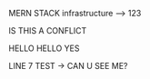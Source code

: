 MERN STACK infrastructure --> 123

IS THIS A CONFLICT

HELLO HELLO YES

LINE 7 TEST -> CAN U SEE ME? 